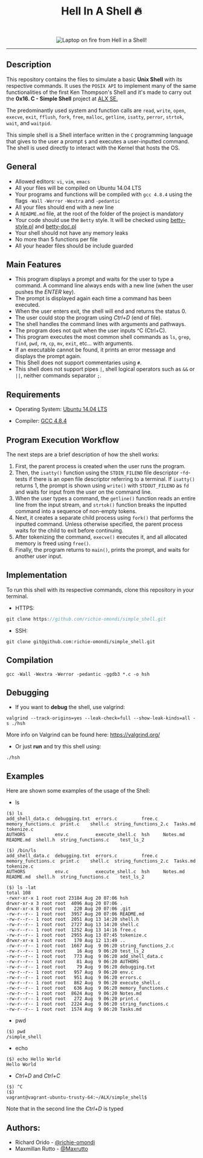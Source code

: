 <h1 align ="center">Hell In A Shell 🔥</h1><br>
<p align="center">
<img src="https://iili.io/HgHDhDN.md.jpg" alt="Laptop on fire from Hell in a Shell!" border="0"></a>
</p>
<hr /> 

## Description

This repository contains the files to simulate a basic **Unix Shell** with its respective commands. It uses the `POSIX API` to implement many of the same functionalities of the first Ken Thompson's Shell and it's made to carry out the **0x16. C - Simple Shell** project at [ALX SE.](https://www.alxafrica.com/ "ALX Africa.")

The predominantly used system and function calls are `read`, `write`, `open`, `execve`, `exit`, `fflush`, `fork`, `free`, `malloc`, `getline`, `isatty`, `perror`, `strtok`, `wait`, and `waitpid`.

This simple shell is a Shell interface written in the `C` programming language that gives to the user a prompt `$` and executes a user-inputted command. The shell is used directly to interact with the Kernel that hosts the OS.

## General

- Allowed editors: `vi`, `vim`, `emacs`
- All your files will be compiled on Ubuntu 14.04 LTS
- Your programs and functions will be compiled with `gcc 4.8.4` using the flags `-Wall` `-Werror` `-Wextra` and `-pedantic`
- All your files should end with a new line
- A `README.md` file, at the root of the folder of the project is mandatory
- Your code should use the `Betty` style. It will be checked using [betty-style.pl](https://github.com/holbertonschool/Betty/blob/master/betty-style.pl "betty-style.pl") and [betty-doc.pl](https://github.com/holbertonschool/Betty/blob/master/betty-doc.pl "betty-doc.pl")
- Your shell should not have any memory leaks
- No more than 5 functions per file
- All your header files should be include guarded

## Main Features
* This program displays a prompt and waits for the user to type a command. A command line always ends with a new line (when the user pushes the *ENTER* key).
* The prompt is displayed again each time a command has been executed.
* When the user enters exit, the shell will end and returns the status 0.
* The user could stop the program using *Ctrl+D* (end of file).
* The shell handles the command lines with arguments and pathways.
* The program does not quit when the user inputs ^C (Ctrl+C).
* This program executes the most common shell commands as `ls`, `grep`, `find`, `pwd`, `rm`, `cp`, `mv`, `exit`, etc... with arguments.
* If an executable cannot be found, it prints an error message and displays the prompt again.
* This Shell does not support commentaries using `#`.
* This shell does not support pipes `|`, shell logical operators such as `&&` or `||`, neither commands separator `;`.

## Requirements

* Operating System: [Ubuntu 14.04 LTS](http://releases.ubuntu.com/14.04/)

* Compiler: [GCC 4.8.4](https://gcc.gnu.org/gcc-4.8/)


## Program Execution Workflow

The next steps are a brief description of how the shell works:

1. First, the parent process is created when the user runs the program.
2. Then, the `isatty()` function using the `STDIN_FILENO` file descriptor -`fd`- tests if there is an open file descriptor referring to a terminal. If `isatty()` returns 1, the prompt is shown using `write()` with `STDOUT_FILENO` as `fd` and waits for input from the user on the command line.
3. When the user types a command, the `getline()` function reads an entire line from the input stream, and `strtok()` function breaks the inputted command into a sequence of non-empty tokens.
4. Next, it creates a separate child process using `fork()` that performs the inputted command. Unless otherwise specified, the parent process waits for the child to exit before continuing.
5. After tokenizing the command, `execve()` executes it, and all allocated memory is freed using `free()`.
6. Finally, the program returns to `main()`, prints the prompt, and waits for another user input.


## Implementation

To run this shell with its respective commands, clone this repository in your terminal.
- HTTPS:

```c
git clone https://github.com/richie-omondi/simple_shell.git
```

- SSH:

```
git clone git@github.com:richie-omondi/simple_shell.git
```

## Compilation

```
gcc -Wall -Wextra -Werror -pedantic -ggdb3 *.c -o hsh
```
## Debugging

- If you want to **debug** the shell, use valgrind:
```
valgrind --track-origins=yes --leak-check=full --show-leak-kinds=all -s ./hsh
```
More info on Valgrind can be found here: https://valgrind.org/

- Or just **run** and try this shell using:
```
./hsh
```
## Examples

Here are shown some examples of the usage of the Shell:

- ls

```shell
($) ls
add_shell_data.c  debugging.txt  errors.c         free.c  memory_functions.c  print.c    shell.c  string_functions_2.c  Tasks.md   tokenize.c
AUTHORS           env.c          execute_shell.c  hsh     Notes.md            README.md  shell.h  string_functions.c    test_ls_2
```

```shell
($) /bin/ls
add_shell_data.c  debugging.txt  errors.c         free.c  memory_functions.c  print.c    shell.c  string_functions_2.c  Tasks.md   tokenize.c
AUTHORS           env.c          execute_shell.c  hsh     Notes.md            README.md  shell.h  string_functions.c    test_ls_2
```

```shell
($) ls -lat
total 108
-rwxr-xr-x 1 root root 23184 Aug 20 07:06 hsh
drwxr-xr-x 3 root root  4096 Aug 20 07:06 .
drwxr-xr-x 8 root root   220 Aug 20 07:06 .git
-rw-r--r-- 1 root root  3957 Aug 20 07:06 README.md
-rw-r--r-- 1 root root  2051 Aug 13 14:20 shell.h
-rw-r--r-- 1 root root  2727 Aug 13 14:20 shell.c
-rw-r--r-- 1 root root  1252 Aug 13 14:16 free.c
-rw-r--r-- 1 root root  2955 Aug 13 07:45 tokenize.c
drwxr-xr-x 1 root root   170 Aug 12 13:49 ..
-rw-r--r-- 1 root root  1667 Aug  9 06:20 string_functions_2.c
-rw-r--r-- 1 root root    16 Aug  9 06:20 test_ls_2
-rw-r--r-- 1 root root   773 Aug  9 06:20 add_shell_data.c
-rw-r--r-- 1 root root    81 Aug  9 06:20 AUTHORS
-rw-r--r-- 1 root root    79 Aug  9 06:20 debugging.txt
-rw-r--r-- 1 root root   957 Aug  9 06:20 env.c
-rw-r--r-- 1 root root   951 Aug  9 06:20 errors.c
-rw-r--r-- 1 root root   862 Aug  9 06:20 execute_shell.c
-rw-r--r-- 1 root root   636 Aug  9 06:20 memory_functions.c
-rw-r--r-- 1 root root  8624 Aug  9 06:20 Notes.md
-rw-r--r-- 1 root root   272 Aug  9 06:20 print.c
-rw-r--r-- 1 root root  2224 Aug  9 06:20 string_functions.c
-rw-r--r-- 1 root root  1574 Aug  9 06:20 Tasks.md
```
- pwd

```shell
($) pwd
/simple_shell
```
- echo

```shell
($) echo Hello World
Hello World
```
- *Ctrl+D*  and  *Ctrl+C* 

```shell
($) ^C
($)
vagrant@vagrant-ubuntu-trusty-64:~/ALX/simple_shell$ 
```
Note that in the second line the *Ctrl+D*  is typed

## Authors:

- Richard Orido - [@richie-omondi](https://github.com/richie-omondi) 
- Maxmillan Rutto - [@Maxrutto](https://github.com/Maxrutto)
